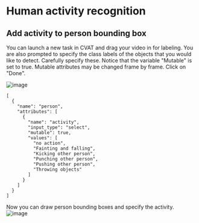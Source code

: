 # Human activity recognition

## Add activity to person bounding box 

You can launch a new task in CVAT and drag your video in for labeling. You are also prompted to specify the class labels of the objects that you would like to detect. Carefully specify these. Notice that the variable "Mutable" is set to true. Mutable attributes may be changed frame by frame. Click on "Done".

![image](https://user-images.githubusercontent.com/35894891/199813407-a01a92f9-dbf1-49af-b118-48e0d5e988cb.png)

```
[
  {
    "name": "person",
    "attributes": [
      {
        "name": "activity",
        "input_type": "select",
        "mutable": true,
        "values": [
          "no action",
          "Fainting and falling",
          "Kicking other person",
          "Punching other person",
          "Pushing other person",
          "Throwing objects"
        ]
      }
    ]
  }
]
```

Now you can draw person bounding boxes and specify the activity.
![image](https://user-images.githubusercontent.com/35894891/199813921-76f232d4-b9c5-4540-a2e8-a23028d62eb3.png)
